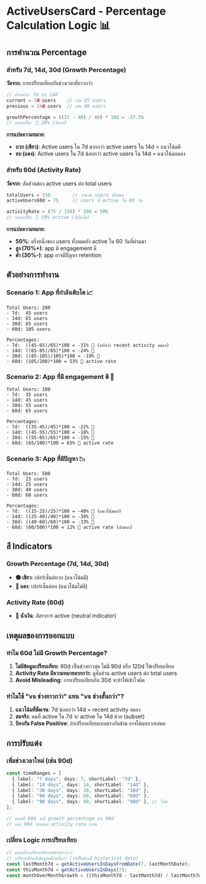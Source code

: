 # ActiveUsersCard - Percentage Calculation Logic 📊

## การคำนวณ Percentage

### สำหรับ 7d, 14d, 30d (Growth Percentage)

**วัดจาก:** การเปรียบเทียบกับช่วงเวลาที่ยาวกว่า

```typescript
// ตัวอย่าง: 7d vs 14d
current = 7d users    // เช่น 25 users
previous = 14d users  // เช่น 40 users

growthPercentage = ((25 - 40) / 40) * 100 = -37.5%
// แสดงเป็น: 🔻 38% (สีแดง)
```

**การแปลความหมาย:**
- **บวก (เขียว)**: Active users ใน 7d มากกว่า active users ใน 14d = แนวโน้มดี
- **ลบ (แดง)**: Active users ใน 7d น้อยกว่า active users ใน 14d = แนวโน้มลดลง

### สำหรับ 60d (Activity Rate)

**วัดจาก:** สัดส่วนของ active users ต่อ total users

```typescript
totalUsers = 150        // จำนวน users ทั้งหมด
activeUsers60d = 75     // users ที่ active ใน 60 วัน

activityRate = (75 / 150) * 100 = 50%
// แสดงเป็น: 🎯 50% active (สีน้ำเงิน)
```

**การแปลความหมาย:**
- **50%**: ครึ่งหนึ่งของ users ทั้งหมดยัง active ใน 60 วันที่ผ่านมา
- **สูง (70%+)**: app มี engagement ดี
- **ต่ำ (30%-)**: app อาจมีปัญหา retention

## ตัวอย่างการทำงาน

### Scenario 1: App ที่กำลังเติบโต 📈

```
Total Users: 200
- 7d:  45 users  
- 14d: 65 users
- 30d: 85 users  
- 60d: 105 users

Percentages:
- 7d:  ((45-65)/65)*100 = -31% 🔻 (แปลว่า recent activity ลดลง)
- 14d: ((65-85)/85)*100 = -24% 🔻  
- 30d: ((85-105)/105)*100 = -19% 🔻
- 60d: (105/200)*100 = 53% 🎯 active rate
```

### Scenario 2: App ที่มี engagement ดี 🎯

```
Total Users: 100
- 7d:  35 users
- 14d: 45 users  
- 30d: 55 users
- 60d: 65 users

Percentages:
- 7d:  ((35-45)/45)*100 = -22% 🔻
- 14d: ((45-55)/55)*100 = -18% 🔻  
- 30d: ((55-65)/65)*100 = -15% 🔻
- 60d: (65/100)*100 = 65% 🎯 active rate
```

### Scenario 3: App ที่มีปัญหา 📉

```
Total Users: 500
- 7d:  15 users
- 14d: 25 users
- 30d: 40 users  
- 60d: 60 users

Percentages:
- 7d:  ((15-25)/25)*100 = -40% 🔻 (แนวโน้มแย่)
- 14d: ((25-40)/40)*100 = -38% 🔻
- 30d: ((40-60)/60)*100 = -33% 🔻  
- 60d: (60/500)*100 = 12% 🎯 active rate (ต่ำมาก)
```

## สี Indicators

### Growth Percentage (7d, 14d, 30d)
- **🟢 เขียว**: เปอร์เซ็นต์บวก (แนวโน้มดี)
- **🔴 แดง**: เปอร์เซ็นต์ลบ (แนวโน้มไม่ดี)

### Activity Rate (60d)  
- **🔵 น้ำเงิน**: อัตราการ active (neutral indicator)

## เหตุผลของการออกแบบ

### ทำไม 60d ไม่มี Growth Percentage?
1. **ไม่มีข้อมูลเปรียบเทียบ**: 60d เป็นช่วงยาวสุด ไม่มี 90d หรือ 120d ให้เปรียบเทียบ
2. **Activity Rate มีความหมายมากกว่า**: ดูสัดส่วน active users ต่อ total users
3. **Avoid Misleading**: การเปรียบเทียบกับ 30d จะทำให้เข้าใจผิด

### ทำไมใช้ "vs ช่วงยาวกว่า" แทน "vs ช่วงสั้นกว่า"?
1. **แนวโน้มที่ชัดเจน**: 7d น้อยกว่า 14d = recent activity ลดลง
2. **สมจริง**: คนที่ active ใน 7d จะ active ใน 14d ด้วย (subset)
3. **ป้องกัน False Positive**: ถ้าเปรียบเทียบแบบตรงกันข้าม อาจได้ผลบวกเสมอ

## การปรับแต่ง

### เพิ่มช่วงเวลาใหม่ (เช่น 90d)
```typescript
const timeRanges = [
  { label: "7 days", days: 7, shortLabel: "7d" },
  { label: "14 days", days: 14, shortLabel: "14d" },
  { label: "30 days", days: 30, shortLabel: "30d" },
  { label: "60 days", days: 60, shortLabel: "60d" },
  { label: "90 days", days: 90, shortLabel: "90d" }, // ใหม่
];

// ตอนนี้ 60d จะมี growth percentage vs 90d
// และ 90d จะแสดง activity rate แทน
```

### เปลี่ยน Logic การเปรียบเทียบ
```typescript
// แทนที่จะเปรียบเทียบกับช่วงยาวกว่า
// เปรียบเทียบกับข้อมูลเดือนที่แล้ว (จำเป็นต้องมี historical data)
const lastMonth7d = getActiveUsersInDaysFromDate(7, lastMonthDate);
const thisMonth7d = getActiveUsersInDays(7);
const monthOverMonthGrowth = ((thisMonth7d - lastMonth7d) / lastMonth7d) * 100;
```
